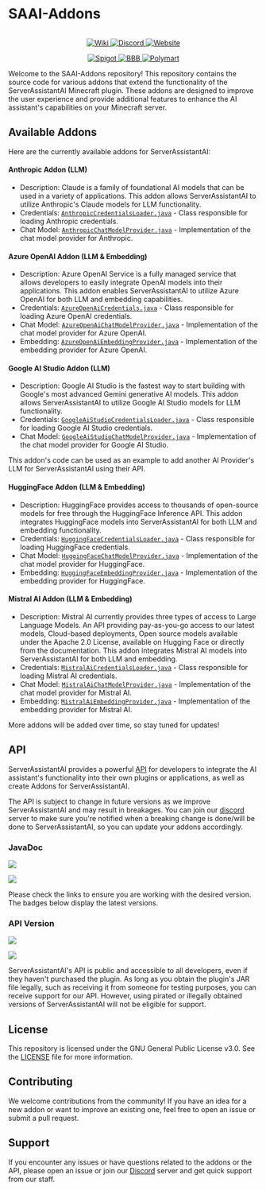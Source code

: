 

# SAAI-Addons

<div data-full-width="false">

<figure><img src="https://code-solutions.dev/assets/images/saai_heading.png" alt=""><figcaption></figcaption></figure>

</div>

<p align="center">
  <a href="https://wiki.code-solutions.dev/serverassistantai">
    <img src="https://code-solutions.dev/assets/images/wiki-button.png" alt="Wiki">
  </a>
  <a href="https://code-solutions.dev/discord">
    <img src="https://code-solutions.dev/assets/images/discord-button.png" alt="Discord">
  </a>
  <a href="https://code-solutions.dev">
    <img src="https://code-solutions.dev/assets/images/website-button.png" alt="Website">
  </a>
</p>
<p align="center">
  <a href="https://www.spigotmc.org/resources/serverassistantai.116241/">
    <img src="https://code-solutions.dev/assets/images/spigotmc-button.png" alt="Spigot">
  </a>
  <a href="https://builtbybit.com/resources/serverassistantai.43148/">
    <img src="https://code-solutions.dev/assets/images/bbb-button.png" alt="BBB">
  </a>
  <a href="https://polymart.org/resource/serverassistantai-33-off.5822">
    <img src="https://code-solutions.dev/assets/images/polymart-button.png" alt="Polymart">
  </a>
</p>

Welcome to the SAAI-Addons repository! This repository contains the source code for various addons that extend the functionality of the ServerAssistantAI Minecraft plugin. These addons are designed to improve the user experience and provide additional features to enhance the AI assistant's capabilities on your Minecraft server.

## Available Addons

Here are the currently available addons for ServerAssistantAI:

#### Anthropic Addon (LLM)

-   Description: Claude is a family of foundational AI models that can be used in a variety of applications. This addon allows ServerAssistantAI to utilize Anthropic's Claude models for LLM functionality.
-   Credentials: [`AnthropicCredentialsLoader.java`](https://github.com/CodeSolutionsDev/SAAI-Addons/blob/main/anthropic/src/main/java/dev/bluetree242/saaiaddons/anthropic/AnthropicCredentialsLoader.java) - Class responsible for loading Anthropic credentials.
-   Chat Model: [`AnthropicChatModelProvider.java`](https://github.com/CodeSolutionsDev/SAAI-Addons/blob/main/anthropic/src/main/java/dev/bluetree242/saaiaddons/anthropic/AnthropicChatModelProvider.java) - Implementation of the chat model provider for Anthropic.

#### Azure OpenAI Addon (LLM & Embedding)

-   Description: Azure OpenAI Service is a fully managed service that allows developers to easily integrate OpenAI models into their applications. This addon enables ServerAssistantAI to utilize Azure OpenAI for both LLM and embedding capabilities.
-   Credentials: [`AzureOpenAiCredentials.java`](https://github.com/CodeSolutionsDev/SAAI-Addons/blob/main/azure-openai/src/main/java/dev/bluetree242/saaiaddons/azure/AzureOpenAiCredentials.java) - Class responsible for loading Azure OpenAI credentials.
-   Chat Model: [`AzureOpenAiChatModelProvider.java`](https://github.com/CodeSolutionsDev/SAAI-Addons/blob/main/azure-openai/src/main/java/dev/bluetree242/saaiaddons/azure/AzureOpenAiChatModelProvider.java) - Implementation of the chat model provider for Azure OpenAI.
-   Embedding: [`AzureOpenAiEmbeddingProvider.java`](https://github.com/CodeSolutionsDev/SAAI-Addons/blob/main/azure-openai/src/main/java/dev/bluetree242/saaiaddons/azure/AzureOpenAiEmbeddingProvider.java) - Implementation of the embedding provider for Azure OpenAI.

#### Google AI Studio Addon (LLM)

-   Description: Google AI Studio is the fastest way to start building with Google's most advanced Gemini generative AI models. This addon allows ServerAssistantAI to utilize Google AI Studio models for LLM functionality.
-   Credentials: [`GoogleAiStudioCredentialsLoader.java`](https://github.com/CodeSolutionsDev/SAAI-Addons/blob/main/google-aistudio/src/main/java/dev/bluetree242/saaiaddons/aistudio/GoogleAiStudioCredentialsLoader.java) - Class responsible for loading Google AI Studio credentials.
-   Chat Model: [`GoogleAiStudioChatModelProvider.java`](https://github.com/CodeSolutionsDev/SAAI-Addons/blob/main/google-aistudio/src/main/java/dev/bluetree242/saaiaddons/aistudio/GoogleAiStudioChatModelProvider.java) - Implementation of the chat model provider for Google AI Studio.

This addon's code can be used as an example to add another AI Provider's LLM for ServerAssistantAI using their API.

#### HuggingFace Addon (LLM & Embedding)

-   Description: HuggingFace provides access to thousands of open-source models for free through the HuggingFace Inference API. This addon integrates HuggingFace models into ServerAssistantAI for both LLM and embedding functionality.
-   Credentials: [`HuggingFaceCredentialsLoader.java`](https://github.com/CodeSolutionsDev/SAAI-Addons/blob/main/hugging-face/src/main/java/dev/bluetree242/saaiaddons/huggingface/HuggingFaceCredentialsLoader.java) - Class responsible for loading HuggingFace credentials.
-   Chat Model: [`HuggingFaceChatModelProvider.java`](https://github.com/CodeSolutionsDev/SAAI-Addons/blob/main/hugging-face/src/main/java/dev/bluetree242/saaiaddons/huggingface/HuggingFaceChatModelProvider.java) - Implementation of the chat model provider for HuggingFace.
-   Embedding: [`HuggingFaceEmbeddingProvider.java`](https://github.com/CodeSolutionsDev/SAAI-Addons/blob/main/hugging-face/src/main/java/dev/bluetree242/saaiaddons/huggingface/HuggingFaceEmbeddingProvider.java) - Implementation of the embedding provider for HuggingFace.

#### Mistral AI Addon (LLM & Embedding)

-   Description: Mistral AI currently provides three types of access to Large Language Models. An API providing pay-as-you-go access to our latest models, Cloud-based deployments, Open source models available under the Apache 2.0 License, available on Hugging Face or directly from the documentation. This addon integrates Mistral AI models into ServerAssistantAI for both LLM and embedding.
-   Credentials: [`MistralAiCredentialsLoader.java`](https://github.com/CodeSolutionsDev/SAAI-Addons/blob/main/mistral-ai/src/main/java/dev/bluetree242/saaiaddons/mistralai/MistralAiCredentialsLoader.java) - Class responsible for loading Mistral AI credentials.
-   Chat Model: [`MistralAiChatModelProvider.java`](https://github.com/CodeSolutionsDev/SAAI-Addons/blob/main/mistral-ai/src/main/java/dev/bluetree242/saaiaddons/mistralai/MistralAiChatModelProvider.java) - Implementation of the chat model provider for Mistral AI.
-   Embedding: [`MistralAiEmbeddingProvider.java`](https://github.com/CodeSolutionsDev/SAAI-Addons/blob/main/mistral-ai/src/main/java/dev/bluetree242/saaiaddons/mistralai/MistralAiEmbeddingProvider.java) - Implementation of the embedding provider for Mistral AI.

More addons will be added over time, so stay tuned for updates!

## API

ServerAssistantAI provides a powerful [API](https://wiki.code-solutions.dev/serverassistantai/developers/api) for developers to integrate the AI assistant's functionality into their own plugins or applications, as well as create Addons for ServerAssistantAI.

The API is subject to change in future versions as we improve ServerAssistantAI and may result in breakages. You can join our [discord](https://code-solutions.dev/discord) server to make sure you're notified when a breaking change is done/will be done to ServerAssistantAI, so you can update your addons accordingly.

### JavaDoc

[![](https://img.shields.io/badge/JavaDoc-Released_API-4ac51c)](https://repo.bluetree242.dev/javadoc/releases/dev/bluetree242/serverassistantai/api/1.1.2/raw/index.html)

[![](https://img.shields.io/badge/JavaDoc-Development_API-FF7F7F)](https://repo.bluetree242.dev/javadoc/snapshots/dev/bluetree242/serverassistantai/api/1.1.3-SNAPSHOT/raw/index.html)

Please check the links to ensure you are working with the desired version. The badges below display the latest versions.

### API Version

[![](https://repo.bluetree242.dev/api/badge/latest/releases/dev/bluetree242/serverassistantai/api?name=Latest%20Release)](https://repo.bluetree242.dev/api/maven/versions/releases/dev/bluetree242/serverassistantai/api)

[![](https://repo.bluetree242.dev/api/badge/latest/snapshots/dev/bluetree242/serverassistantai/api?name=Latest%20Snapshot&color=FF7F7F)](https://repo.bluetree242.dev/api/maven/versions/snapshots/dev/bluetree242/serverassistantai/api)

ServerAssistantAI's API is public and accessible to all developers, even if they haven't purchased the plugin. As long as you obtain the plugin's JAR file legally, such as receiving it from someone for testing purposes, you can receive support for our API. However, using pirated or illegally obtained versions of ServerAssistantAI will not be eligible for support.

## License

This repository is licensed under the GNU General Public License v3.0. See the [LICENSE](https://github.com/CodeSolutionsDev/SAAI-Addons/blob/main/LICENSE) file for more information.

## Contributing

We welcome contributions from the community! If you have an idea for a new addon or want to improve an existing one, feel free to open an issue or submit a pull request.

## Support

If you encounter any issues or have questions related to the addons or the API, please open an issue or join our [Discord](https://code-solutions.dev/discord) server and get quick support from our staff.
